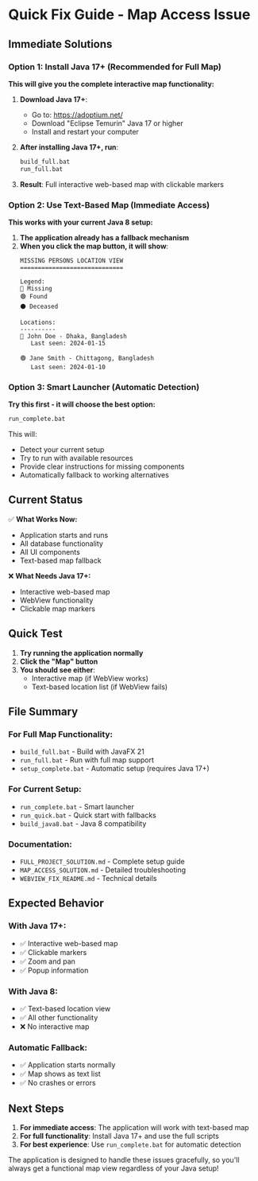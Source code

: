 # Quick Fix Guide - Map Access Issue

## Immediate Solutions

### Option 1: Install Java 17+ (Recommended for Full Map)

**This will give you the complete interactive map functionality:**

1. **Download Java 17+**:
   - Go to: https://adoptium.net/
   - Download "Eclipse Temurin" Java 17 or higher
   - Install and restart your computer

2. **After installing Java 17+, run**:
   ```bash
   build_full.bat
   run_full.bat
   ```

3. **Result**: Full interactive web-based map with clickable markers

### Option 2: Use Text-Based Map (Immediate Access)

**This works with your current Java 8 setup:**

1. **The application already has a fallback mechanism**
2. **When you click the map button, it will show**:
   ```
   MISSING PERSONS LOCATION VIEW
   =============================
   
   Legend:
   🔴 Missing
   🟢 Found
   ⚫ Deceased
   
   Locations:
   ----------
   🔴 John Doe - Dhaka, Bangladesh
      Last seen: 2024-01-15
   
   🟢 Jane Smith - Chittagong, Bangladesh
      Last seen: 2024-01-10
   ```

### Option 3: Smart Launcher (Automatic Detection)

**Try this first - it will choose the best option:**

```bash
run_complete.bat
```

This will:
- Detect your current setup
- Try to run with available resources
- Provide clear instructions for missing components
- Automatically fallback to working alternatives

## Current Status

✅ **What Works Now:**
- Application starts and runs
- All database functionality
- All UI components
- Text-based map fallback

❌ **What Needs Java 17+:**
- Interactive web-based map
- WebView functionality
- Clickable map markers

## Quick Test

1. **Try running the application normally**
2. **Click the "Map" button**
3. **You should see either**:
   - Interactive map (if WebView works)
   - Text-based location list (if WebView fails)

## File Summary

### For Full Map Functionality:
- `build_full.bat` - Build with JavaFX 21
- `run_full.bat` - Run with full map support
- `setup_complete.bat` - Automatic setup (requires Java 17+)

### For Current Setup:
- `run_complete.bat` - Smart launcher
- `run_quick.bat` - Quick start with fallbacks
- `build_java8.bat` - Java 8 compatibility

### Documentation:
- `FULL_PROJECT_SOLUTION.md` - Complete setup guide
- `MAP_ACCESS_SOLUTION.md` - Detailed troubleshooting
- `WEBVIEW_FIX_README.md` - Technical details

## Expected Behavior

### With Java 17+:
- ✅ Interactive web-based map
- ✅ Clickable markers
- ✅ Zoom and pan
- ✅ Popup information

### With Java 8:
- ✅ Text-based location view
- ✅ All other functionality
- ❌ No interactive map

### Automatic Fallback:
- ✅ Application starts normally
- ✅ Map shows as text list
- ✅ No crashes or errors

## Next Steps

1. **For immediate access**: The application will work with text-based map
2. **For full functionality**: Install Java 17+ and use the full scripts
3. **For best experience**: Use `run_complete.bat` for automatic detection

The application is designed to handle these issues gracefully, so you'll always get a functional map view regardless of your Java setup! 